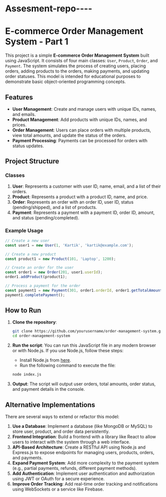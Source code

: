 # Assesment-repo----


# E-commerce Order Management System - Part 1

This project is a simple **E-commerce Order Management System** built using JavaScript. It consists of four main classes: `User`, `Product`, `Order`, and `Payment`. The system simulates the process of creating users, placing orders, adding products to the orders, making payments, and updating order statuses. This model is intended for educational purposes to demonstrate basic object-oriented programming concepts.

## Features

- **User Management**: Create and manage users with unique IDs, names, and emails.
- **Product Management**: Add products with unique IDs, names, and prices.
- **Order Management**: Users can place orders with multiple products, view total amounts, and update the status of the orders.
- **Payment Processing**: Payments can be processed for orders with status updates.

## Project Structure

### Classes

1. **User**: Represents a customer with user ID, name, email, and a list of their orders.
2. **Product**: Represents a product with a product ID, name, and price.
3. **Order**: Represents an order with an order ID, user ID, status (pending/shipped), and a list of products.
4. **Payment**: Represents a payment with a payment ID, order ID, amount, and status (pending/completed).

### Example Usage

```javascript
// Create a new user
const user1 = new User(1, 'Kartik', 'kartik@example.com');

// Create a new product
const product1 = new Product(101, 'Laptop', 1200);

// Create an order for the user
const order1 = new Order(201, user1.userId);
order1.addProduct(product1);

// Process a payment for the order
const payment1 = new Payment(301, order1.orderId, order1.getTotalAmount());
payment1.completePayment();
```

## How to Run

1. **Clone the repository**:
   ```bash
   git clone https://github.com/yourusername/order-management-system.git
   cd order-management-system
   ```

2. **Run the script**:
   You can run this JavaScript file in any modern browser or with Node.js. If you use Node.js, follow these steps:

   - Install Node.js from [here](https://nodejs.org/).
   - Run the following command to execute the file:

   ```bash
   node index.js
   ```

3. **Output**:
   The script will output user orders, total amounts, order status, and payment details in the console.

## Alternative Implementations

There are several ways to extend or refactor this model:

1. **Use a Database**: Implement a database (like MongoDB or MySQL) to store user, product, and order data persistently.
2. **Frontend Integration**: Build a frontend with a library like React to allow users to interact with the system through a web interface.
3. **API-Based Architecture**: Create a RESTful API using Node.js and Express.js to expose endpoints for managing users, products, orders, and payments.
4. **Expand Payment System**: Add more complexity to the payment system (e.g., partial payments, refunds, different payment methods).
5. **Add Authentication**: Implement user authentication and authorization using JWT or OAuth for a secure experience.
6. **Improve Order Tracking**: Add real-time order tracking and notifications using WebSockets or a service like Firebase.


